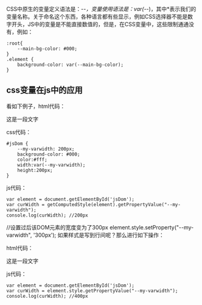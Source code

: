 
CSS中原生的变量定义语法是：--*，变量使用语法是：var(--*)，其中*表示我们的变量名称。关于命名这个东西，各种语言都有些显示，例如CSS选择器不能是数字开头，JS中的变量是不能直接数值的，但是，在CSS变量中，这些限制通通没有，例如：

    :root{
        --main-bg-color: #000;
    }
    .element {
        background-color: var(--main-bg-color);
    }

## css变量在js中的应用

看如下例子，html代码：

<div id="jsDom">这是一段文字</div>

css代码：

    #jsDom {
        --my-varwidth: 200px;
        background-color: #000;
        color:#fff;
        width:var(--my-varwidth);
        height:200px;
    }
    
js代码：

    var element = document.getElementById('jsDom');
    var curWidth = getComputedStyle(element).getPropertyValue("--my-varwidth");
    console.log(curWidth); //200px

//设置过后该DOM元素的宽度变为了300px
element.style.setProperty("--my-varwidth", '300px');
如果样式是写到行间呢？那么进行如下操作：

html代码：

<div id="jsDom" style="--my-varwidth:400px;width:var(--my-varwidth);">这是一段文字</div>

js代码：

    var element = document.getElementById('jsDom');
    var curWidth = element.style.getPropertyValue("--my-varwidth");
    console.log(curWidth); //400px